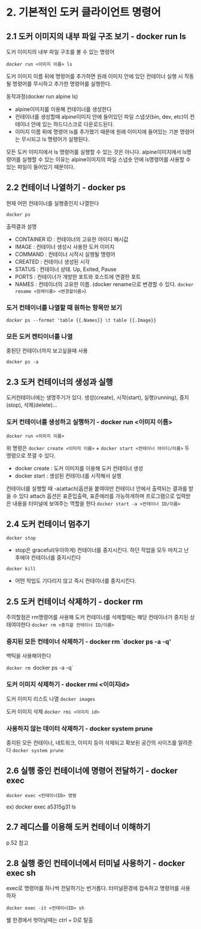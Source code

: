 # 2. 기본적인 도커 클라이언트 명령어

## 2.1 도커 이미지의 내부 파일 구조 보기 - docker run ls
도커 이미지의 내부 파일 구조를 볼 수 있는 명령어

`docker run <이미지 이름> ls`

도커 이미지 이름 뒤에 명령어를 추가하면 원래 이미지 안에 있던 컨테이너 실행 시 작동될 명령어를 무시하고 추가한 명령어를 실행한다.

동작과정(docker run alpine ls)
- alpine이미지를 이용해 컨테이너를 생성한다
- 컨테이너를 생성할때 alpine이미지 안에 들어있던 파일 스냅샷(bin, dev, etc)이 컨테이너 안에 있는 하드디스크로 다운로드된다.
- 이미지 이름 뒤에 명령어 ls를 추가했기 때문에 원래 이미지에 들어있는 기본 명령어는 무시되고 ls 명령어가 실행된다.

모든 도커 이미지에서 ls 명령어를 실행할 수 있는 것은 아니다.
alpine이미지에서 ls명령어를 실행할 수 있는 이유는 alpine이미지의 파일 스냅숏 안에 ls명령어를 사용할 수 있는 파일이 들어있기 때문이다.

## 2.2 컨테이너 나열하기 - docker ps
현재 어떤 컨테이너를 실행중인지 나열한다

`docker ps`

출력결과 설명
- CONTAINER ID : 컨테이너의 고유한 아이디 해시값
- IMAGE : 컨테이너 생성시 사용한 도커 이미지
- COMMAND : 컨테이너 시작시 실행될 명령어
- CREATED : 컨테이너 생성된 시각
- STATUS : 컨테이너 상태. Up, Exited, Pause
- PORTS : 컨테이너가 개방한 포트와 호스트에 연결한 포트
- NAMES : 컨테이너의 고유한 이름. (docker rename으로 변경할 수 있다. `docker rename <원래이름> <변경할이름>`)

### 도거 컨테이너를 나열할 때 원하는 항목만 보기
`docker ps --format 'table {{.Names}} \t table {{.Image}}`

### 모든 도커 켄티이너를 나열
중된단 컨테이너까지 보고싶을때 사용

`docker ps -a`

## 2.3 도커 컨테이너의 생성과 실행
도커컨테이너에는 생명주기가 있다. 생성(create), 시작(start), 실행(running), 중지(stop), 삭제(delete)...

### 도커 컨테이너를 생성하고 실행하기 - docker run <이미지 이름>

`docker run <이미지 이름>`

위 명령은 `docker create <이미지 이름>` + `docker start <컨테이너 아이디/이름>` 두 명령으로 쪼갤 수 있다.
- docker create : 도커 이미지를 이용해 도커 컨테이너 생성
- docker start : 생성된 컨테이너를 시작해서 실행

컨테이너를 실행할 때 -a(attach)옵션을 붙여야만 컨테이너 안에서 출력되는 결과를 받을 수 있다
attach 옵션은 표준입출력, 표준에러를 가능하게하며 프로그램으로 입력받은 내용을 터미널에 보여주는 역할을 한다
`docker start -a <컨테이너 ID/이름>`

## 2.4 도커 컨테이너 멈추기
`docker stop`
- stop은 graceful(우아하게) 컨테이너를 중지시킨다. 하던 작업을 모두 마치고 난 후에야 컨테이너를 중지시킨다

`docker kill`
- 어떤 작업도 기다리지 않고 즉시 컨테이너를 중지시킨다.

## 2.5 도커 컨테이너 삭제하기 - docker rm
주의할점은 rm명령어를 사용해 도커 컨테이너를 삭제할때는 해당 컨테이너가 중지된 상태여야한다
`docker rm <중지할 컨테이너 ID/이름>`

### 중지된 모든 컨테이너 삭제하기 - docker rm `docker ps -a -q'
백틱을 사용해야한다

`docker rm `docker ps -a -q`

### 도커 이미지 삭제하기 - docker rmi <이미지id>
도커 이미지 리스트 나열
`docker images`

도커 이미지 삭제
`docker rmi <이미지 id>`

### 사용하지 않는 데이터 삭제하기 - docker system prune
중지된 모든 컨테이너, 네트워크, 이미지 등이 삭제되고 확보된 공간의 사이즈를 알려준다
`docker system prune`

## 2.6 실행 중인 컨테이너에 명령어 전달하기 - docker exec
`docker exec <컨테이너ID> 명령`

ex) docker exec a5315g31 ls

## 2.7 레디스를 이용해 도커 컨테이너 이해하기
p.52 참고

## 2.8 실행 중인 컨테이너에서 터미널 사용하기 - docker exec sh
exec로 명령어를 하나씩 전달하기는 번거롭다.
터미널환경에 접속하고 명령어를 사용하자

`docker exec -it <컨테이너ID> sh`

쉘 한경에서 벗아날때는 ctrl + D로 탈출